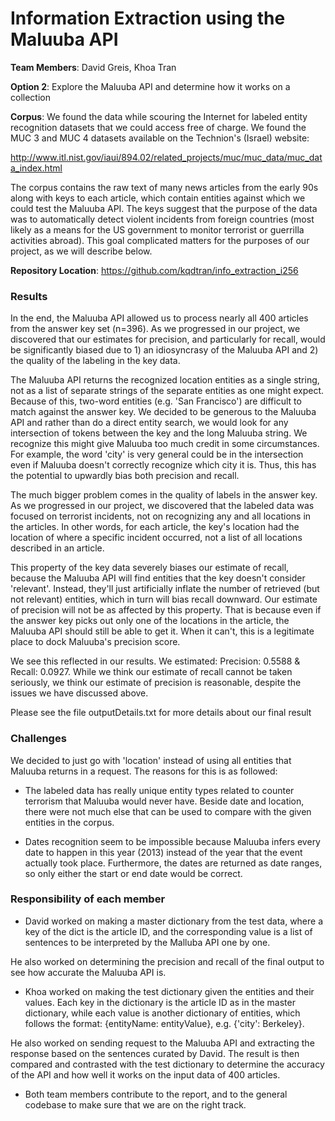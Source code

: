Information Extraction using the Maluuba API
====================

**Team Members**: David Greis, Khoa Tran

**Option 2**: Explore the Maluuba API and determine how it works on a collection

**Corpus**: We found the data while scouring the Internet for labeled entity
recognition datasets that we could access free of charge. We found the MUC 3 and
MUC 4 datasets available on the Technion's (Israel) website:

<http://www.itl.nist.gov/iaui/894.02/related_projects/muc/muc_data/muc_data_index.html>

The corpus contains the raw text of many news articles from the early 90s along with
keys to each article, which contain entities against which we could test the Maluuba
API. The keys suggest that the purpose of the data was to automatically detect violent
incidents from foreign countries (most likely as a means for the US government to 
monitor terrorist or guerrilla activities abroad). This goal complicated matters for the
purposes of our project, as we will describe below.

**Repository Location**: <https://github.com/kqdtran/info_extraction_i256>

### Results
In the end, the Maluuba API allowed us to process nearly all 400 articles
from the answer key set (n=396). As we progressed in our project, we discovered
that our estimates for precision, and particularly for recall, would be
significantly biased due to 1) an idiosyncrasy of the Maluuba API and 2) the
quality of the labeling in the key data.

The Maluuba API returns the recognized location entities as a single string,
not as a list of separate strings of the separate entities as one might expect.
Because of this, two-word entities (e.g. 'San Francisco') are difficult to match
against the answer key. We decided to be generous to the Maluuba API and
rather than do a direct entity search, we would look for any intersection of
tokens between the key and the long Maluuba string. We recognize this might give
Maluuba too much credit in some circumstances. For example, the word 'city' is
very general could be in the intersection even if Maluuba doesn't correctly
recognize which city it is. Thus, this has the potential to upwardly bias both
precision and recall.

The much bigger problem comes in the quality of labels in the answer key. As we
progressed in our project, we discovered that the labeled data was focused on 
terrorist incidents, not on recognizing any and all locations in the articles.
In other words, for each article, the key's location had the location of where
a specific incident occurred, not a list of all locations described in an article.

This property of the key data severely biases our estimate of recall, because the 
Maluuba API will find entities that the key doesn't consider 'relevant'. Instead,
they'll just artificially inflate the number of retrieved (but not relevant) entities,
which in turn will bias recall downward. Our estimate of precision will not be as 
affected by this property. That is because even if the answer key picks out only one
of the locations in the article, the Maluuba API should still be able to get it.
When it can't, this is a legitimate place to dock Maluuba's precision score.

We see this reflected in our results. We estimated: Precision: 0.5588 & Recall: 0.0927.
While we think our estimate of recall cannot be taken seriously, we think our estimate
of precision is reasonable, despite the issues we have discussed above.

Please see the file outputDetails.txt for more details about our final result

### Challenges
We decided to just go with 'location' instead of using all entities that Maluuba returns 
in a request. The reasons for this is as followed:

* The labeled data has really unique entity types related to counter terrorism 
that Maluuba would never have. Beside date and location, there were not much else 
that can be used to compare with the given entities in the corpus.

* Dates recognition seem to be impossible because Maluuba infers every date to 
happen in this year (2013) instead of the year that the event actually took place. 
Furthermore, the dates are returned as date ranges, so only either 
the start or end date would be correct.

### Responsibility of each member

* David worked on making a master dictionary from the test data, where 
a key of the dict is the article ID, and the corresponding value is a 
list of sentences to be interpreted by the Malluba API one by one. 

He also worked on determining the precision and recall of the final output 
to see how accurate the Maluuba API is.

* Khoa worked on making the test dictionary given the entities and their 
values. Each key in the dictionary is the article ID as in the master 
dictionary, while each value is another dictionary of entities, which 
follows the format: {entityName: entityValue}, e.g. {'city': Berkeley}. 

He also worked on sending request to the Maluuba API and extracting the 
response based on the sentences curated by David. The result is then 
compared and contrasted with the test dictionary to determine the 
accuracy of the API and how well it works on the input data of 400 articles.

* Both team members contribute to the report, and to the general codebase to 
make sure that we are on the right track.
